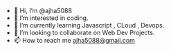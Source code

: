 - 👋 Hi, I’m @ajha5088
- 👀 I’m interested in coding.
- 🌱 I’m currently learning Javascript , CLoud , Devops.
- 💞️ I’m looking to collaborate on Web Dev Projects.
- 📫 How to reach me ajha5088@gmail.com

<!---
ajha5088/ajha5088 is a ✨ special ✨ repository because its `README.md` (this file) appears on your GitHub profile.
You can click the Preview link to take a look at your changes.
--->
